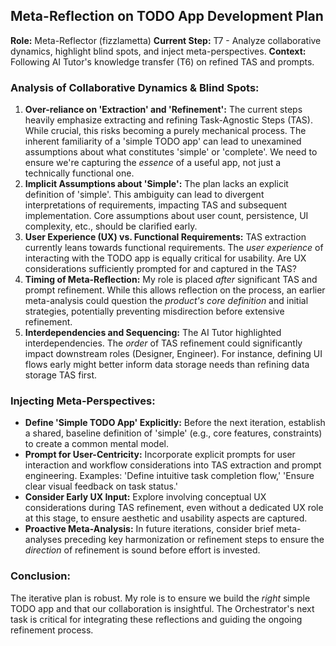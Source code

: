 ## Meta-Reflection on TODO App Development Plan

**Role:** Meta-Reflector (fizzlametta)
**Current Step:** T7 - Analyze collaborative dynamics, highlight blind spots, and inject meta-perspectives.
**Context:** Following AI Tutor's knowledge transfer (T6) on refined TAS and prompts.

### Analysis of Collaborative Dynamics & Blind Spots:

1.  **Over-reliance on 'Extraction' and 'Refinement':** The current steps heavily emphasize extracting and refining Task-Agnostic Steps (TAS). While crucial, this risks becoming a purely mechanical process. The inherent familiarity of a 'simple TODO app' can lead to unexamined assumptions about what constitutes 'simple' or 'complete'. We need to ensure we're capturing the *essence* of a useful app, not just a technically functional one.
2.  **Implicit Assumptions about 'Simple':** The plan lacks an explicit definition of 'simple'. This ambiguity can lead to divergent interpretations of requirements, impacting TAS and subsequent implementation. Core assumptions about user count, persistence, UI complexity, etc., should be clarified early.
3.  **User Experience (UX) vs. Functional Requirements:** TAS extraction currently leans towards functional requirements. The *user experience* of interacting with the TODO app is equally critical for usability. Are UX considerations sufficiently prompted for and captured in the TAS?
4.  **Timing of Meta-Reflection:** My role is placed *after* significant TAS and prompt refinement. While this allows reflection on the process, an earlier meta-analysis could question the *product's core definition* and initial strategies, potentially preventing misdirection before extensive refinement.
5.  **Interdependencies and Sequencing:** The AI Tutor highlighted interdependencies. The *order* of TAS refinement could significantly impact downstream roles (Designer, Engineer). For instance, defining UI flows early might better inform data storage needs than refining data storage TAS first.

### Injecting Meta-Perspectives:

*   **Define 'Simple TODO App' Explicitly:** Before the next iteration, establish a shared, baseline definition of 'simple' (e.g., core features, constraints) to create a common mental model.
*   **Prompt for User-Centricity:** Incorporate explicit prompts for user interaction and workflow considerations into TAS extraction and prompt engineering. Examples: 'Define intuitive task completion flow,' 'Ensure clear visual feedback on task status.'
*   **Consider Early UX Input:** Explore involving conceptual UX considerations during TAS refinement, even without a dedicated UX role at this stage, to ensure aesthetic and usability aspects are captured.
*   **Proactive Meta-Analysis:** In future iterations, consider brief meta-analyses preceding key harmonization or refinement steps to ensure the *direction* of refinement is sound before effort is invested.

### Conclusion:

The iterative plan is robust. My role is to ensure we build the *right* simple TODO app and that our collaboration is insightful. The Orchestrator's next task is critical for integrating these reflections and guiding the ongoing refinement process.
